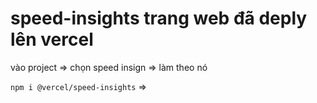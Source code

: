 # speed-insights trang web đã deply lên vercel

vào project => chọn speed insign => làm theo nó

`npm i @vercel/speed-insights` => 
